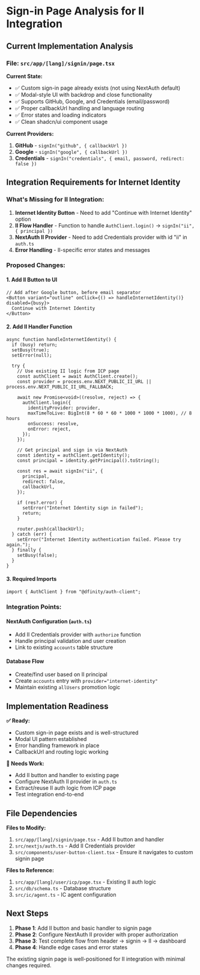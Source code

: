# Sign-in Page Analysis for II Integration

## Current Implementation Analysis

### File: `src/app/[lang]/signin/page.tsx`

**Current State:**

- ✅ Custom sign-in page already exists (not using NextAuth default)
- ✅ Modal-style UI with backdrop and close functionality
- ✅ Supports GitHub, Google, and Credentials (email/password)
- ✅ Proper callbackUrl handling and language routing
- ✅ Error states and loading indicators
- ✅ Clean shadcn/ui component usage

**Current Providers:**

1. **GitHub** - `signIn("github", { callbackUrl })`
2. **Google** - `signIn("google", { callbackUrl })`
3. **Credentials** - `signIn("credentials", { email, password, redirect: false })`

## Integration Requirements for Internet Identity

### What's Missing for II Integration:

1. **Internet Identity Button** - Need to add "Continue with Internet Identity" option
2. **II Flow Handler** - Function to handle `AuthClient.login()` → `signIn("ii", { principal })`
3. **NextAuth II Provider** - Need to add Credentials provider with id "ii" in `auth.ts`
4. **Error Handling** - II-specific error states and messages

### Proposed Changes:

#### 1. Add II Button to UI

```tsx
// Add after Google button, before email separator
<Button variant="outline" onClick={() => handleInternetIdentity()} disabled={busy}>
  Continue with Internet Identity
</Button>
```

#### 2. Add II Handler Function

```tsx
async function handleInternetIdentity() {
  if (busy) return;
  setBusy(true);
  setError(null);

  try {
    // Use existing II logic from ICP page
    const authClient = await AuthClient.create();
    const provider = process.env.NEXT_PUBLIC_II_URL || process.env.NEXT_PUBLIC_II_URL_FALLBACK;

    await new Promise<void>((resolve, reject) => {
      authClient.login({
        identityProvider: provider,
        maxTimeToLive: BigInt(8 * 60 * 60 * 1000 * 1000 * 1000), // 8 hours
        onSuccess: resolve,
        onError: reject,
      });
    });

    // Get principal and sign in via NextAuth
    const identity = authClient.getIdentity();
    const principal = identity.getPrincipal().toString();

    const res = await signIn("ii", {
      principal,
      redirect: false,
      callbackUrl,
    });

    if (res?.error) {
      setError("Internet Identity sign in failed");
      return;
    }

    router.push(callbackUrl);
  } catch (err) {
    setError("Internet Identity authentication failed. Please try again.");
  } finally {
    setBusy(false);
  }
}
```

#### 3. Required Imports

```tsx
import { AuthClient } from "@dfinity/auth-client";
```

### Integration Points:

#### NextAuth Configuration (`auth.ts`)

- Add II Credentials provider with `authorize` function
- Handle principal validation and user creation
- Link to existing `accounts` table structure

#### Database Flow

- Create/find user based on II principal
- Create `accounts` entry with `provider="internet-identity"`
- Maintain existing `allUsers` promotion logic

## Implementation Readiness

**✅ Ready:**

- Custom sign-in page exists and is well-structured
- Modal UI pattern established
- Error handling framework in place
- CallbackUrl and routing logic working

**🔨 Needs Work:**

- Add II button and handler to existing page
- Configure NextAuth II provider in `auth.ts`
- Extract/reuse II auth logic from ICP page
- Test integration end-to-end

## File Dependencies

**Files to Modify:**

1. `src/app/[lang]/signin/page.tsx` - Add II button and handler
2. `src/nextjs/auth.ts` - Add II Credentials provider
3. `src/components/user-button-client.tsx` - Ensure it navigates to custom signin page

**Files to Reference:**

1. `src/app/[lang]/user/icp/page.tsx` - Existing II auth logic
2. `src/db/schema.ts` - Database structure
3. `src/ic/agent.ts` - IC agent configuration

## Next Steps

1. **Phase 1**: Add II button and basic handler to signin page
2. **Phase 2**: Configure NextAuth II provider with proper authorization
3. **Phase 3**: Test complete flow from header → signin → II → dashboard
4. **Phase 4**: Handle edge cases and error states

The existing signin page is well-positioned for II integration with minimal changes required.
